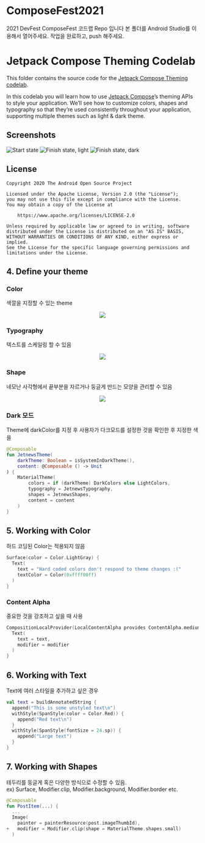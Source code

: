 # ComposeFest2021
2021 DevFest ComposeFest 코드랩 Repo 입니다
본 폴더를 Android Studio를 이용해서 열어주세요.
작업을 완료하고, push 해주세요.

# Jetpack Compose Theming Codelab

This folder contains the source code for the [Jetpack Compose Theming codelab](https://developer.android.com/codelabs/jetpack-compose-theming).

In this codelab you will learn how to use [Jetpack Compose](https://developer.android.com/jetpack/compose)’s theming APIs to style your application. We’ll see how to customize colors, shapes and typography so that they’re used consistently throughout your application, supporting multiple themes such as light & dark theme.

## Screenshots

![Start state](screenshots/start.png "Before: unstyled app")
![Finish state, light](screenshots/finish_light.png "After: styled app")
![Finish state, dark](screenshots/finish_dark.png "After: dark theme")

## License

```
Copyright 2020 The Android Open Source Project

Licensed under the Apache License, Version 2.0 (the "License");
you may not use this file except in compliance with the License.
You may obtain a copy of the License at

    https://www.apache.org/licenses/LICENSE-2.0

Unless required by applicable law or agreed to in writing, software
distributed under the License is distributed on an "AS IS" BASIS,
WITHOUT WARRANTIES OR CONDITIONS OF ANY KIND, either express or implied.
See the License for the specific language governing permissions and
limitations under the License.
```

## 4. Define your theme
### Color
색깔을 지정할 수 있는 theme<br>
<p align="center"><img src="https://developer.android.com/codelabs/jetpack-compose-theming/img/16a0a3d57f49b71d.png?authuser=4"></p>

### Typography
텍스트를 스케일링 할 수 있음 <br>
<p align="center"><img src = "https://developer.android.com/codelabs/jetpack-compose-theming/img/985064b5f0dbd8bd.png?authuser=4"></p>

### Shape
네모난 사각형에서 끝부분을 자르거나 둥글게 만드는 모양을 관리할 수 있음 <br>
<p align="center"><img src = "https://developer.android.com/codelabs/jetpack-compose-theming/img/ebcdf2fb3364f0d3.png?authuser=4"></p>

### Dark 모드
Theme에 darkColor를 지정 후 사용자가 다크모드를 설정한 것을 확인한 후 지정한 색을
```kotlin
@Composable
fun JetnewsTheme(
    darkTheme: Boolean = isSystemInDarkTheme(),
    content: @Composable () -> Unit
) {
    MaterialTheme(
        colors = if (darkTheme) DarkColors else LightColors,
        typography = JetnewsTypography,
        shapes = JetnewsShapes,
        content = content
    )
}
```

## 5. Working with Color
하드 코딩된 Color는 적용되지 않음<br>
```kotlin
Surface(color = Color.LightGray) {
  Text(
    text = "Hard coded colors don't respond to theme changes :("
    textColor = Color(0xffff00ff)
  )
}
```

### Content Alpha
중요한 것을 강조하고 싶을 때 사용<br>
```kotlin
CompositionLocalProvider(LocalContentAlpha provides ContentAlpha.medium) {
  Text(
    text = text,
    modifier = modifier
  )
}
```

## 6. Working with Text
Text에 여러 스타일을 추가하고 싶은 경우
```kotlin
val text = buildAnnotatedString {
  append("This is some unstyled text\n")
  withStyle(SpanStyle(color = Color.Red)) {
    append("Red text\n")
  }
  withStyle(SpanStyle(fontSize = 24.sp)) {
    append("Large text")
  }
}
```

## 7. Working with Shapes
테두리를 둥글게 혹은 다양한 방식으로 수정할 수 있음.<br>
ex) Surface, Modifier.clip, Modifier.background, Modifier.border etc.
```kotlin
@Composable
fun PostItem(...) {
  ...
  Image(
    painter = painterResource(post.imageThumbId),
+   modifier = Modifier.clip(shape = MaterialTheme.shapes.small)
  )
```